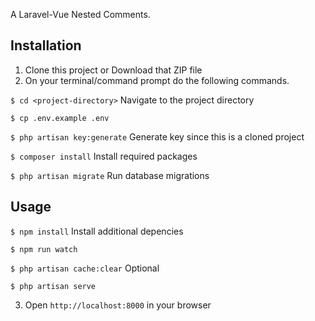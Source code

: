 <p>A Laravel-Vue Nested Comments.</p>

## Installation

1. Clone this project or Download that ZIP file
2. On your terminal/command prompt do the following commands.

`$ cd <project-directory>` Navigate to the project directory

`$ cp .env.example .env`

`$ php artisan key:generate`  Generate key since this is a cloned project

`$ composer install`  Install required packages

`$ php artisan migrate` Run database migrations


## Usage
`$ npm install` Install additional depencies

`$ npm run watch` 

`$ php artisan cache:clear` Optional

`$ php artisan serve`

3. Open `http://localhost:8000` in your browser
